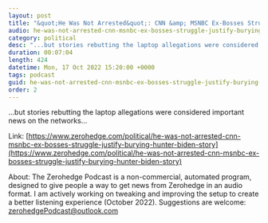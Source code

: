 ```yaml
---
layout: post
title: "&quot;He Was Not Arrested&quot;: CNN &amp; MSNBC Ex-Bosses Struggle To Justify Burying The Hunter Biden Story"
audio: he-was-not-arrested-cnn-msnbc-ex-bosses-struggle-justify-burying-hunter-biden-story-0
category: political
desc: "...but stories rebutting the laptop allegations were considered important news on the networks..."
duration: 00:07:04
length: 424
datetime: Mon, 17 Oct 2022 15:20:00 +0000
tags: podcast
guid: he-was-not-arrested-cnn-msnbc-ex-bosses-struggle-justify-burying-hunter-biden-story-0
order: 2
---
```

...but stories rebutting the laptop allegations were considered important news on the networks...

Link: [https://www.zerohedge.com/political/he-was-not-arrested-cnn-msnbc-ex-bosses-struggle-justify-burying-hunter-biden-story](https://www.zerohedge.com/political/he-was-not-arrested-cnn-msnbc-ex-bosses-struggle-justify-burying-hunter-biden-story)

About: The Zerohedge Podcast is a non-commercial, automated program, designed to give people a way to get news from Zerohedge in an audio format.  I am actively working on tweaking and improving the setup to create a better listening experience (October 2022).  Suggestions are welcome: [zerohedgePodcast@outlook.com](mailto:zerohedgePodcast@outlook.com)
